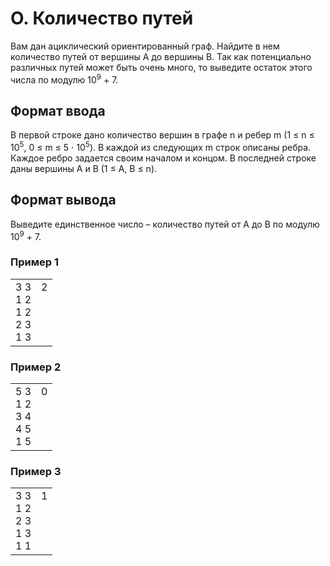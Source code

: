 # O. Количество путей

Вам дан ациклический ориентированный граф. Найдите в нем количество путей от вершины A до вершины B. Так как потенциально различных путей может быть очень много, то выведите остаток этого числа по модулю 10<sup>9</sup> + 7.

## Формат ввода

В первой строке дано количество вершин в графе n и ребер m (1 ≤ n ≤ 10<sup>5</sup>, 0 ≤ m ≤ 5 ⋅ 10<sup>5</sup>). В каждой из следующих m строк описаны ребра. Каждое ребро задается своим началом и концом. В последней строке даны вершины A и B (1 ≤ A, B ≤ n).

## Формат вывода

Выведите единственное число – количество путей от A до B по модулю 10<sup>9</sup> + 7.

### Пример 1

<table><tr>
<td>
3 3<br>
1 2<br>
1 2<br>
2 3<br>
1 3
</td>
<td>
2<br>
<br>
<br>
<br>
<br>
</td>
</tr></table>

### Пример 2

<table><tr>
<td>
5 3<br>
1 2<br>
3 4<br>
4 5<br>
1 5
</td>
<td>
0<br>
<br>
<br>
<br>
<br>
</td>
</tr></table>

### Пример 3

<table><tr>
<td>
3 3<br>
1 2<br>
2 3<br>
1 3<br>
1 1
</td>
<td>
1<br>
<br>
<br>
<br>
<br>
</td>
</tr></table>






